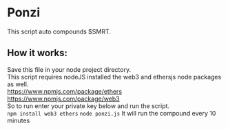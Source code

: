 # Ponzi
This script auto compounds $SMRT.

## How it works:
Save this file in your node project directory.  
This script requires nodeJS installed the web3 and ethersjs node packages as well.  
https://www.npmjs.com/package/ethers  
https://www.npmjs.com/package/web3  
So to run enter your private key below and run the script.  
```npm install web3 ethers```
```node ponzi.js```
It will run the compound every 10 minutes
